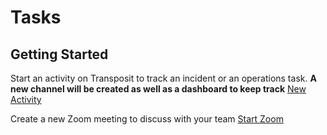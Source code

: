 # Tasks

## Getting Started

Start an activity on Transposit to track an incident or an operations task. **A new channel will be created as well as a dashboard to keep track**
[New Activity](https://console.demo.transposit.com/mc/t/basic-incident-test/actions/create_transposit_activity)

Create a new Zoom meeting to discuss with your team
[Start Zoom](https://console.demo.transposit.com/mc/t/basic-incident-test/actions/create_zoom)
